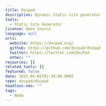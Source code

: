 ```yaml
---
title: Docpad
description: Dynamic static site generator
tools:
  - Static Site Generator
license: Open Source
language: null
urls:
  website: https://docpad.org/
  github: https://github.com/docpad/docpad
  twitter: https://twitter.com/DocPad
  other: ""
resources: []
related_tools: []
featured: false
date: 2015-05-02T02:39:00.000Z
repo: docpad/docpad
headless-cms: ""
tags:
  - Node
---
```

